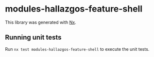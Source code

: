 # modules-hallazgos-feature-shell

This library was generated with [Nx](https://nx.dev).

## Running unit tests

Run `nx test modules-hallazgos-feature-shell` to execute the unit tests.

